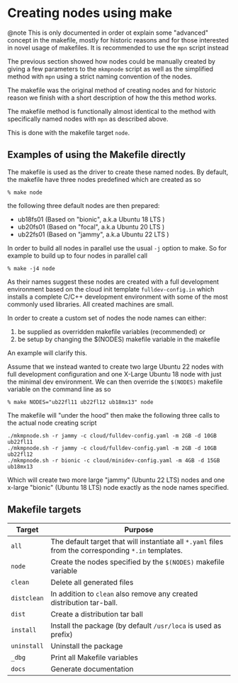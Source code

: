 # Creating nodes using make

@note This is only documented in order ot explain some
"advanced" concept in the makefile, mostly for historic reasons
and for those interested in novel usage of makefiles.
It is recommended to use the `mpn` script instead

The previous section showed how nodes could be manually created by giving a few
parameters to the `mkmpnode` script as well as the simplified method with
`mpn` using a strict naming convention of the nodes.

The makefile was the original method of creating nodes and for historic reason
we finish with a short description of how the this method works.

The makefile method is functionally almost identical to the method
with specifically named nodes with `mpn` as described above.

This is done with the makefile target `node`.

## Examples of using the Makefile directly

The makefile is used as the driver to create these named nodes. By default,
the makefile have three nodes predefined which are created as so

```shell
% make node
```

the following three default nodes are then prepared:

- ub18fs01 (Based on "bionic", a.k.a Ubuntu 18 LTS )
- ub20fs01 (Based on "focal", a.k.a Ubuntu 20 LTS )
- ub22fs01 (Based on "jammy", a.k.a Ubuntu 22 LTS )

In order to build all nodes in parallel use the usual `-j` option to make.
So for example to build up to four nodes in parallel call

```shell
% make -j4 node
```

As their names suggest these nodes are created with a full development environment based on the
cloud init template `fulldev-config.in` which installs a complete C/C++ development
environment with some of the most commonly used libraries. All created machines are small.

In order to create a custom set of nodes the node names can either:

1. be supplied  as overridden makefile variables  (recommended) or
2. be setup by changing the $(NODES) makefile variable in the makefile

An example will clarify this.

Assume that we instead wanted to create two large Ubuntu 22 nodes with full
development configuration and one X-Large Ubuntu 18 node with just the
minimal dev environment. We can then  override the `$(NODES)` makefile
variable on the command line as so

```shell
% make NODES="ub22fl11 ub22fl12 ub18mx13" node
```

The makefile will "under the hood" then make the following three calls to the
actual node creating script

```shell
./mkmpnode.sh -r jammy -c cloud/fulldev-config.yaml -m 2GB -d 10GB ub22fl11
./mkmpnode.sh -r jammy -c cloud/fulldev-config.yaml -m 2GB -d 10GB ub22fl12
./mkmpnode.sh -r bionic -c cloud/minidev-config.yaml -m 4GB -d 15GB ub18mx13
```

Which will create two more large "jammy" (Ubuntu 22 LTS) nodes and
one x-large "bionic" (Ubuntu 18 LTS) node exactly as the node names
specified.

## Makefile targets

| Target      | Purpose                                                                                              |
|-------------|------------------------------------------------------------------------------------------------------|
| `all`       | The default target that will instantiate all `*.yaml` files from the corresponding `*.in` templates. |
| `node`      | Create the nodes specified by the `$(NODES)` makefile variable                                       |
| `clean`     | Delete all generated files                                                                           |
| `distclean` | In addition to `clean` also remove any created distribution tar-ball.                                |
| `dist`      | Create a distribution tar ball                                                                       |
| `install`   | Install the package (by default `/usr/loca` is used as prefix)                                       |
| `uninstall` | Uninstall the package                                                                                | 
| `_dbg`      | Print all Makefile variables                                                                         | 
| `docs`      | Generate documentation                                                                               |

